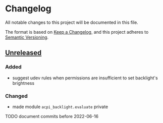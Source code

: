 # Changelog
All notable changes to this project will be documented in this file.

The format is based on [Keep a Changelog](https://keepachangelog.com/en/1.0.0/),
and this project adheres to [Semantic Versioning](https://semver.org/spec/v2.0.0.html).

## [Unreleased]
### Added
- suggest udev rules when permissions are insufficient to set backlight's brightness

### Changed
- made module `acpi_backlight.evaluate` private

TODO document commits before 2022-06-16

[Unreleased]: https://github.com/fphammerle/acpi-backlight/compare/0.2.0...HEAD
[0.2.0]: https://github.com/fphammerle/acpi-backlight/compare/0.1.0...0.2.0
[0.1.0]: https://github.com/fphammerle/acpi-backlight/releases/tag/0.1.0
